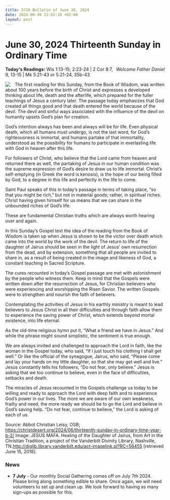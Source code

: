 ```yaml
---
title: ICCH Bulletin of June 30, 2024
date: 2024-06-30 12:52:10 +02:00
layout: post
---
```


# June 30, 2024 Thirteenth Sunday in Ordinary Time
<span style="float: right"><em>Welcome Father Daniel</em></span>
**Today's Readings:** Wis 1:13-15; 2:23-24 | 2 Cor 8:7, 9, 13-15 | Mk 5:21-43 or 5:21-24, 35b-43


<img style="float: left; margin-right: 1em;" src="https://diglib.library.vanderbilt.edu/cdri/jpeg/Daughter%20of%20Jairus%20MAFA.jpg">

The first reading for this Sunday, from the Book of Wisdom, was written about 100 years before the birth of Christ and expresses a developed thinking about life, death and the afterlife, which prepared for the fuller teachings of Jesus a century later. The passage today emphasizes that God created all things good and that death entered the world because of the devil. The devil and sinful ways associated with the influence of the devil on humanity upsets God’s plan for creation.

God’s intention always has been and always will be for life. Even physical death, which all humans must undergo, is not the last word, for God’s righteousness is immortal, and humans partake of that immortality, understood as the possibility for humans to participate in everlasting life with God in heaven after this life.

For followers of Christ, who believe that the Lord came from heaven and returned there as well, the partaking of Jesus in our human condition was the supreme expression of God’s desire to draw us to life immortal. Christ’s self-emptying (in Greek the word is kenosis), is the hope of our being filled by God, to a degree in this life and perfectly in the life to come.

Saint Paul speaks of this in today’s passage in terms of taking place, “so that you might be rich,” but not in material goods; rather, in spiritual riches. Christ having given himself for us means that we can share in the unbounded riches of God’s life.

These are fundamental Christian truths which are always worth hearing over and again.

In this Sunday’s Gospel text the idea of the reading from the Book of Wisdom is taken up when Jesus is shown to be the victor over death which came into the world by the work of the devil. The return to life of the daughter of Jairus should be seen in the light of Jesus’ own resurrection from the dead, and by extension, something that all people are invited to share in, as a result of being created in the image and likeness of God, a constant teaching in Sacred Scripture.

The cures recounted in today’s Gospel passage are met with astonishment by the people who witness them. Keep in mind that the Gospels were written down after the resurrection of Jesus, for Christian believers who were experiencing and worshipping the Risen Savior. The written Gospels were to strengthen and nourish the faith of believers.

Contemplating the activities of Jesus in his earthly ministry is meant to lead believers to Jesus Christ in all their difficulties and through faith allow them to experience the saving power of Christ, which extends beyond mortal existence, into life eternal.

As the old-time religious hymn put it, “What a friend we have in Jesus.” And while the phrase might sound simplistic, the sentiment is true enough.

We are always invited and challenged to approach the Lord in faith, like the woman in the Gospel today, who said, “If I just touch his clothing I shall get well.” Or like the official of the synagogue, Jairus, who said, “Please come and lay your hands on my little daughter, so that she may get well and live.” Jesus constantly tells his followers, “Do not fear, only believe.” Jesus is asking that we too continue to believe, even in the face of difficulties, setbacks and death.

The miracles of Jesus recounted in the Gospels challenge us today to be willing and ready to approach the Lord with deep faith and to experience God’s power in our lives. The more we are aware of our own weakness, frailty and need, the more ready we should be to go the Lord and believe in God’s saving help. “Do not fear, continue to believe,” the Lord is asking of each of us.

Source: Abbot Christian Leisy, OSB; https://christdesert.org/2024/06/thirteenth-sunday-in-ordinary-time-year-b-2/
Image: JESUS MAFA. Healing of the Daughter of Jairus, from Art in the Christian Tradition, a project of the Vanderbilt Divinity Library, Nashville, TN.http://diglib.library.vanderbilt.edu/act-imagelink.pl?RC=56455 [retrieved June 15, 2018].

### News 

* **7 July** - Our monthly Social Gathering comes off on July 7th 2024. Please bring along something edible to share. Once again, we will need volunteers to set up and clean up. We look forward to having as many sign-ups as possible for this.
